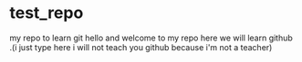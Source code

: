 # test_repo
my repo to learn git
	hello and welcome to my repo here we will learn github .(i just type here i will not teach you github because i'm not a teacher)
